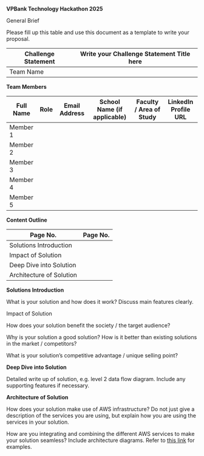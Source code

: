 **VPBank Technology Hackathon 2025**

General Brief

Please fill up this table and use this document as a template to write your proposal.

| Challenge Statement   | Write your Challenge Statement Title here    |
|-----------------------|----------------------------------------------|
| Team Name             |                                              |

**Team Members**

| Full Name   | Role   | Email Address   | School Name  (if applicable)   | Faculty / Area of Study   | LinkedIn Profile URL   |
|-------------|--------|-----------------|--------------------------------|---------------------------|------------------------|
| Member 1    |        |                 |                                |                           |                        |
| Member 2    |        |                 |                                |                           |                        |
| Member 3    |        |                 |                                |                           |                        |
| Member 4    |        |                 |                                |                           |                        |
| Member 5    |        |                 |                                |                           |                        |

**Content Outline**

| Page No.                 | Page No.   |
|--------------------------|------------|
| Solutions Introduction   |            |
| Impact of Solution       |            |
| Deep Dive into Solution  |            |
| Architecture of Solution |            |

**Solutions Introduction**

What is your solution and how does it work? Discuss main features clearly.

Impact of Solution

How does your solution benefit the society / the target audience?

Why is your solution a good solution? How is it better than existing solutions in the market / competitors?

What is your solution’s competitive advantage / unique selling point?

**Deep Dive into Solution**

Detailed write up of solution, e.g. level 2 data flow diagram. Include any supporting features if necessary.

**Architecture of Solution**

How does your solution make use of AWS infrastructure? Do not just give a description of the services you are using, but explain how you are using the services in your solution.

How are you integrating and combining the different AWS services to make your solution seamless? Include architecture diagrams. Refer to [this link](https:\aws.amazon.com\whitepapers\?whitepapers-main.sort-by=item.additionalFields.sortDate&whitepapers-main.sort-order=desc&awsf.whitepapers-content-type=content-type%23arch-diagram) for examples.